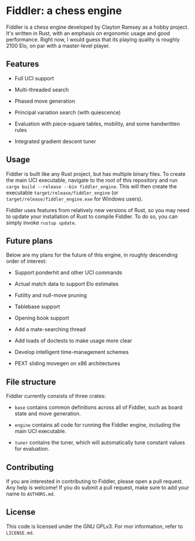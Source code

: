 # Fiddler: a chess engine

Fiddler is a chess engine developed by Clayton Ramsey as a hobby project.
It's written in Rust, with an emphasis on ergonomic usage and good performance.
Right now, I would guess that its playing quality is roughly 2100 Elo, on par
with a master-level player.

## Features

* Full UCI support

* Multi-threaded search

* Phased move generation

* Principal variation search (with quiescence)

* Evaluation with piece-square tables, mobility, and some handwritten rules

* Integrated gradient descent tuner

## Usage

Fiddler is built like any Rust project, but has multiple binary files. To create
the main UCI executable, navigate to the root of this repository and run
`cargo build --release --bin fiddler_engine`. This will then create the
executable `target/release/fiddler_engine` (or
`target/release/fiddler_engine.exe` for Windows users).

Fiddler uses features from relatively new versions of Rust, so you may need to
update your installation of Rust to compile Fiddler. To do so, you can simply
invoke `rustup update`.

## Future plans

Below are my plans for the future of this engine, in roughly descending order of
interest:

* Support ponderhit and other UCI commands

* Actual match data to support Elo estimates

* Futility and null-move pruning

* Tablebase support

* Opening book support

* Add a mate-searching thread

* Add loads of doctests to make usage more clear

* Develop intelligent time-management schemes

* PEXT sliding movegen on x86 architectures

## File structure

Fiddler currently consists of three crates:

* `base` contains common definitions across all of Fiddler, such as board state
and move generation.

* `engine` contains all code for running the Fiddler engine, including the main
UCI executable.

* `tuner` contains the tuner, which will automatically tune constant values for
evaluation.

## Contributing

If you are interested in contributing to Fiddler, please open a pull request.
Any help is welcome! If you do submit a pull request, make sure to add your name
to `AUTHORS.md`.

## License

This code is licensed under the GNU GPLv3. For mor information, refer to
`LICENSE.md`.
